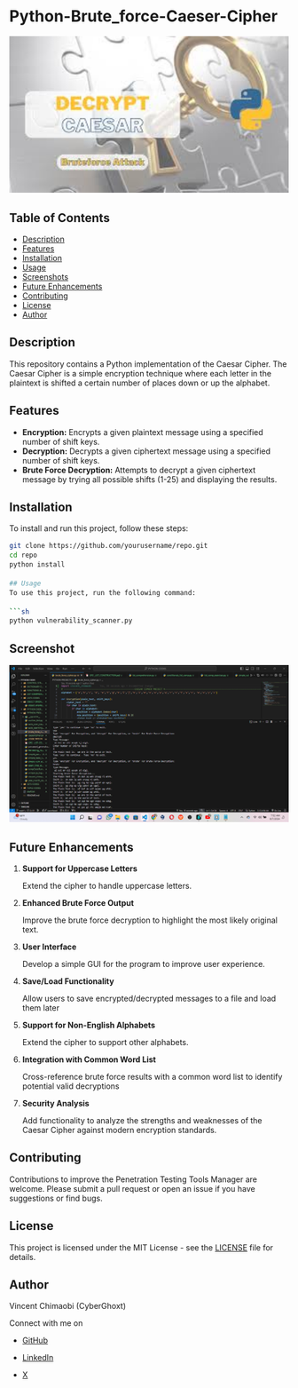 # Python-Brute_force-Caeser-Cipher

<a>
  <img src="https://github.com/VincentRitchie/Python-Caeser-Ciphar-Brute_force/blob/main/Brute_force%20Caesar%20img.jpeg" alt="Logo" width="650" />
</a>

## Table of Contents
- [Description](#description)
- [Features](#features)
- [Installation](#installation)
- [Usage](#usage)
- [Screenshots](#screenshots)
- [Future Enhancements](#future-enhancements)
- [Contributing](#contributing)
- [License](#license)
- [Author](#author)

## Description
This repository contains a Python implementation of the Caesar Cipher. The Caesar Cipher is a simple encryption technique where each letter in the plaintext is shifted a certain number of places down or up the alphabet.

## Features
- **Encryption:** Encrypts a given plaintext message using a specified number of shift keys.
- **Decryption:** Decrypts a given ciphertext message using a specified number of shift keys.
- **Brute Force Decryption:** Attempts to decrypt a given ciphertext message by trying all possible shifts (1-25) and displaying the results.

## Installation
To install and run this project, follow these steps:

```sh
git clone https://github.com/yourusername/repo.git
cd repo
python install

## Usage
To use this project, run the following command:

```sh
python vulnerability_scanner.py
```
## Screenshot

<a>
  <img src="https://github.com/VincentRitchie/Python-Caeser-Ciphar-Brute_force/blob/main/Caeser%20-%20Brute%20Force.png" alt="Screenshot" width="650" />
</a>

## Future Enhancements

1. **Support for Uppercase Letters**

    Extend the cipher to handle uppercase letters.
2. **Enhanced Brute Force Output**

   Improve the brute force decryption to highlight the most likely original text.

3. **User Interface**

   Develop a simple GUI for the program to improve user experience.
   
4. **Save/Load Functionality**

    Allow users to save encrypted/decrypted messages to a file and load them later

5. **Support for Non-English Alphabets**

   Extend the cipher to support other alphabets.

6. **Integration with Common Word List**

   Cross-reference brute force results with a common word list to identify potential valid decryptions
   
7. **Security Analysis**

   Add functionality to analyze the strengths and weaknesses of the Caesar Cipher against modern encryption standards.

## Contributing 

Contributions to improve the Penetration Testing Tools Manager are welcome. Please submit a pull request or open an issue if you have suggestions or find bugs.

##  License

This project is licensed under the MIT License - see the [LICENSE](https://github.com/VincentRitchie/Python-Caeser-Ciphar-Brute_force/blob/main/LICENSE) file for details.


## Author

Vincent Chimaobi (CyberGhoxt)

Connect with me on 
- [GitHub](https://www.github.com/VincentRitchie/VincentRitchie)

- [LinkedIn](https://ng.linkedin.com/in/vincent-chimaobi)

- [X](https://x.com/vin_chimaobi042)
